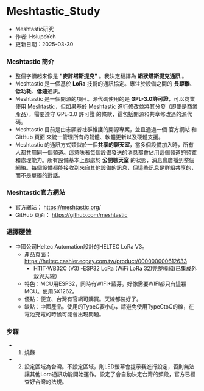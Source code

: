 # Meshtastic_Study
+ Meshtastic研究
+ 作者: HsiupoYeh
+ 更新日期：2025-03-30

### Meshtastic 簡介
+ 整個字讀起來像是 **"麥許塔斯提克"** 。我決定翻譯為 **網狀塔斯提克通訊** 。
+ Meshtastic 是一個基於 **LoRa** 技術的通訊協定。專注於設備之間的 **長距離**、**低功耗**、**低速**通訊。
+ Meshtastic 是一個開源的項目。源代碼使用的是 **GPL-3.0許可證**，可以商業使用 Meshtastic，但如果基於 Meshtastic 進行修改並將其分發（即使是商業產品），需要遵守 GPL-3.0 許可證 的條款，這包括開源和共享修改過的源代碼。
+ Meshtastic 目前是由志願者社群維護的開源專案，並且通過一個 官方網站 和 GitHub 頁面 來統一管理所有的韌體、軟體更新以及硬體支援。
+ Meshtastic 的通訊方式類似於一個**共享的聊天室**，當多個設備加入時，所有人都共用同一個頻道。這意味著每個設備發送的消息都會佔用這個頻道的頻寬和處理能力。所有設備基本上都處於 **公開聊天室** 的狀態，消息會廣播到整個網絡。每個設備都能接收到來自其他設備的訊息，但這些訊息是群組共享的，而不是單獨的對話。

### Meshtastic官方網站
+ 官方網站： https://meshtastic.org/
+ GitHub 頁面： https://github.com/meshtastic

### 選擇硬體
+ 中國公司Heltec Automation設計的HELTEC LoRa V3。
  + 產品頁面：https://heltec.cashier.ecpay.com.tw/product/000000000612633
    + HTIT-WB32C (V3) -ESP32 LoRa (WiFi LoRa 32)完整模組(已集成外殼與天線）
  + 特色：MCU用ESP32，同時有WIFI+藍芽。好像需要WIFI都只有這顆MCU。使用SX1262。
  + 優點：便宜、台灣有官網可購買。天線都裝好了。
  + 缺點：中國產品。使用的TypeC要小心，請避免使用TypeCtoC的線，在電池充電的時候可能會出現問題。

### 步驟
+ 1. 燒錄
+ 2. 設定區域為台灣。不設定區域，則LED螢幕會提示我進行設定，否則無法讓其他Lora通訊功能開始運作。設定了會自動決定台灣的頻段，官方已經查好台灣的法規。
